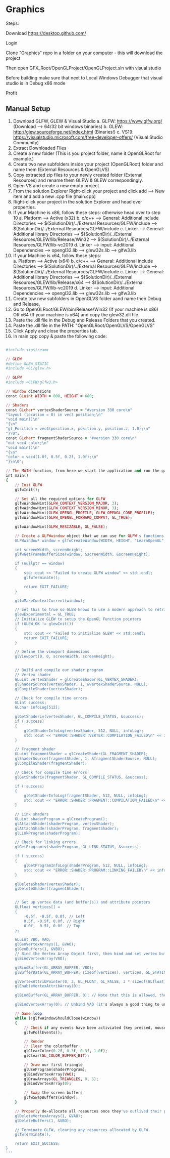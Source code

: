 # Graphics
Steps:

Download https://desktop.github.com/

Login

Clone "Graphics" repo in a folder on your computer - this will download the project

Then open GFX_Root/OpenGLProject/OpenGLProject.sln with visual studio

Before building make sure that next to Local Windows Debugger that visual studio is in Debug x86 mode

Profit

## Manual Setup

1. Download GLFW, GLEW & Visual Studio
   a. GLFW: https://www.glfw.org/ (Download --> 64/32 bit windows binaries)
   b. GLEW: http://glew.sourceforge.net/index.html (Binaries!)
   c. VS19: https://visualstudio.microsoft.com/free-developer-offers/ (Visual Studio Community)
2. Extract Downloaded Files
3. Create a new folder (This is you project folder, name it OpenGLRoot for example.)
4. Create two new subfolders inside your project (OpenGLRoot) folder and name them (External Resources & OpenGLVS)
5. Copy extracted zip files to your newly created folder (External Resources) and rename them GLFW & GLEW correspondingly.
6. Open VS and create a new empty project.
7. From the solution Explorer Right-click your project and click add --> New item and add a new .cpp file (main.cpp)
8. Right-click your project in the solution Explorer and head over properties.
9. If your Machine is x86, follow these steps:   otherwise head over to step 10
   a. Platform --> Active (x32)
   b. c/c++    --> General: Additional include Directories --> $(SolutionDir)/../External Resources/GLFW/include
                                                           --> $(SolutionDir)/../External Resources/GLFW/include
   c. Linker   --> General: Additional library Directories --> $(SolutionDir)/../External Resources/GLEW/lib/Release/Win32
                                                           --> $(SolutionDir)/../External Resources/GLFW/lib-vc2019
   d. Linker   --> input: Additional Dependencies          --> opengl32.lib
                                                           --> glew32s.lib
                                                           --> glfw3.lib
10. If your Machine is x64, follow these steps:                                                           
   a. Platform --> Active (x64)
   b. c/c++    --> General: Additional include Directories --> $(SolutionDir)/../External Resources/GLFW/include
                                                           --> $(SolutionDir)/../External Resources/GLFW/include
   c. Linker   --> General: Additional library Directories --> $(SolutionDir)/../External Resources/GLEW/lib/Release/x64
                                                           --> $(SolutionDir)/../External Resources/GLFW/lib-vc2019
   d. Linker   --> input: Additional Dependencies          --> opengl32.lib
                                                           --> glew32s.lib
                                                           --> glfw3.lib
11. Create tow new subfolders in OpenGLVS folder aand name then Debug and Release,
12. Go to OpenGLRoot/GLEW/bin/Release/Win32 (If your machine is x86) OR x64 (If your machine is x64) and copy the glew32.dll file.
13. Paste the .dll file in the Debug and Release Folders that you created.
14. Paste the .dll file in the PATH: "OpenGLRoot/OpenGLVS/OpenGLVS"
15. Click Apply and close the properties tab.
16. In main.cpp copy & paste the following code:

```ruby

#include <iostream>

// GLEW
#define GLEW_STATIC
#include <GL/glew.h>

// GLFW
#include <GLFW/glfw3.h>

// Window dimensions
const GLuint WIDTH = 800, HEIGHT = 600;

// Shaders
const GLchar* vertexShaderSource = "#version 330 core\n"
"layout (location = 0) in vec3 position;\n"
"void main()\n"
"{\n"
"gl_Position = vec4(position.x, position.y, position.z, 1.0);\n"
"}\0";
const GLchar* fragmentShaderSource = "#version 330 core\n"
"out vec4 color;\n"
"void main()\n"
"{\n"
"color = vec4(1.0f, 0.5f, 0.2f, 1.0f);\n"
"}\n\0";

// The MAIN function, from here we start the application and run the game loop
int main()
{
	// Init GLFW
	glfwInit();

	// Set all the required options for GLFW
	glfwWindowHint(GLFW_CONTEXT_VERSION_MAJOR, 3);
	glfwWindowHint(GLFW_CONTEXT_VERSION_MINOR, 3);
	glfwWindowHint(GLFW_OPENGL_PROFILE, GLFW_OPENGL_CORE_PROFILE);
	glfwWindowHint(GLFW_OPENGL_FORWARD_COMPAT, GL_TRUE);

	glfwWindowHint(GLFW_RESIZABLE, GL_FALSE);

	// Create a GLFWwindow object that we can use for GLFW's functions
	GLFWwindow* window = glfwCreateWindow(WIDTH, HEIGHT, "LearnOpenGL", nullptr, nullptr);

	int screenWidth, screenHeight;
	glfwGetFramebufferSize(window, &screenWidth, &screenHeight);

	if (nullptr == window)
	{
		std::cout << "Failed to create GLFW window" << std::endl;
		glfwTerminate();

		return EXIT_FAILURE;
	}

	glfwMakeContextCurrent(window);

	// Set this to true so GLEW knows to use a modern approach to retrieving function pointers and extensions
	glewExperimental = GL_TRUE;
	// Initialize GLEW to setup the OpenGL Function pointers
	if (GLEW_OK != glewInit())
	{
		std::cout << "Failed to initialize GLEW" << std::endl;
		return EXIT_FAILURE;
	}

	// Define the viewport dimensions
	glViewport(0, 0, screenWidth, screenHeight);


	// Build and compile our shader program
	// Vertex shader
	GLuint vertexShader = glCreateShader(GL_VERTEX_SHADER);
	glShaderSource(vertexShader, 1, &vertexShaderSource, NULL);
	glCompileShader(vertexShader);

	// Check for compile time errors
	GLint success;
	GLchar infoLog[512];

	glGetShaderiv(vertexShader, GL_COMPILE_STATUS, &success);
	if (!success)
	{
		glGetShaderInfoLog(vertexShader, 512, NULL, infoLog);
		std::cout << "ERROR::SHADER::VERTEX::COMPILATION_FAILED\n" << infoLog << std::endl;
	}

	// Fragment shader
	GLuint fragmentShader = glCreateShader(GL_FRAGMENT_SHADER);
	glShaderSource(fragmentShader, 1, &fragmentShaderSource, NULL);
	glCompileShader(fragmentShader);

	// Check for compile time errors
	glGetShaderiv(fragmentShader, GL_COMPILE_STATUS, &success);

	if (!success)
	{
		glGetShaderInfoLog(fragmentShader, 512, NULL, infoLog);
		std::cout << "ERROR::SHADER::FRAGMENT::COMPILATION_FAILED\n" << infoLog << std::endl;
	}

	// Link shaders
	GLuint shaderProgram = glCreateProgram();
	glAttachShader(shaderProgram, vertexShader);
	glAttachShader(shaderProgram, fragmentShader);
	glLinkProgram(shaderProgram);

	// Check for linking errors
	glGetProgramiv(shaderProgram, GL_LINK_STATUS, &success);

	if (!success)
	{
		glGetProgramInfoLog(shaderProgram, 512, NULL, infoLog);
		std::cout << "ERROR::SHADER::PROGRAM::LINKING_FAILED\n" << infoLog << std::endl;
	}

	glDeleteShader(vertexShader);
	glDeleteShader(fragmentShader);


	// Set up vertex data (and buffer(s)) and attribute pointers
	GLfloat vertices[] =
	{
		-0.5f, -0.5f, 0.0f, // Left
		0.5f, -0.5f, 0.0f, // Right
		0.0f,  0.5f, 0.0f  // Top
	};

	GLuint VBO, VAO;
	glGenVertexArrays(1, &VAO);
	glGenBuffers(1, &VBO);
	// Bind the Vertex Array Object first, then bind and set vertex buffer(s) and attribute pointer(s).
	glBindVertexArray(VAO);

	glBindBuffer(GL_ARRAY_BUFFER, VBO);
	glBufferData(GL_ARRAY_BUFFER, sizeof(vertices), vertices, GL_STATIC_DRAW);

	glVertexAttribPointer(0, 3, GL_FLOAT, GL_FALSE, 3 * sizeof(GLfloat), (GLvoid*)0);
	glEnableVertexAttribArray(0);

	glBindBuffer(GL_ARRAY_BUFFER, 0); // Note that this is allowed, the call to glVertexAttribPointer registered VBO as the currently bound vertex buffer object so afterwards we can safely unbind

	glBindVertexArray(0); // Unbind VAO (it's always a good thing to unbind any buffer/array to prevent strange bugs)

	// Game loop
	while (!glfwWindowShouldClose(window))
	{
		// Check if any events have been activiated (key pressed, mouse moved etc.) and call corresponding response functions
		glfwPollEvents();

		// Render
		// Clear the colorbuffer
		glClearColor(0.2f, 0.3f, 0.3f, 1.0f);
		glClear(GL_COLOR_BUFFER_BIT);

		// Draw our first triangle
		glUseProgram(shaderProgram);
		glBindVertexArray(VAO);
		glDrawArrays(GL_TRIANGLES, 0, 3);
		glBindVertexArray(0);

		// Swap the screen buffers
		glfwSwapBuffers(window);
	}

	// Properly de-allocate all resources once they've outlived their purpose
	glDeleteVertexArrays(1, &VAO);
	glDeleteBuffers(1, &VBO);

	// Terminate GLFW, clearing any resources allocated by GLFW.
	glfwTerminate();

	return EXIT_SUCCESS;
}
'''
